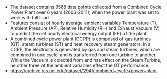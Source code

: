 - The dataset contains 9568 data points collected from a Combined Cycle Power Plant over 6 years (2006-2011), when the power plant was set to work with full load.
- Features consist of hourly average ambient variables Temperature (T), Ambient Pressure (AP), Relative Humidity (RH) and Exhaust Vacuum (V) to predict the net hourly electrical energy output (EP) of the plant.
- A combined cycle power plant (CCPP) is composed of gas turbines (GT), steam turbines (ST) and heat recovery steam generators. In a CCPP, the electricity is generated by gas and steam turbines, which are combined in one cycle, and is transferred from one turbine to another.
  While the Vacuum is colected from and has effect on the Steam Turbine, he other three of the ambient variables effect the GT performance.
- https://archive.ics.uci.edu/dataset/294/combined+cycle+power+plant
